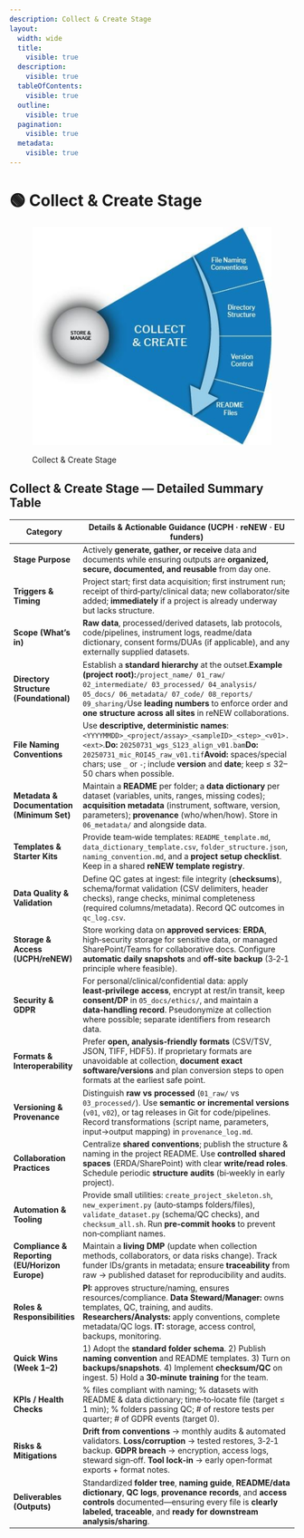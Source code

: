 ```yaml
---
description: Collect & Create Stage
layout:
  width: wide
  title:
    visible: true
  description:
    visible: true
  tableOfContents:
    visible: true
  outline:
    visible: true
  pagination:
    visible: true
  metadata:
    visible: true
---
```


# 🟢 Collect & Create Stage

<figure><img src="../../.gitbook/assets/15 (1).jpeg" alt=""><figcaption><p>Collect &#x26; Create Stage</p></figcaption></figure>

## **Collect & Create Stage — Detailed Summary Table**

| **Category**                                   | **Details & Actionable Guidance (UCPH · reNEW · EU funders)**                                                                                                                                                                                                                                                   |
| ---------------------------------------------- | --------------------------------------------------------------------------------------------------------------------------------------------------------------------------------------------------------------------------------------------------------------------------------------------------------------- |
| **Stage Purpose**                              | Actively **generate, gather, or receive** data and documents while ensuring outputs are **organized, secure, documented, and reusable** from day one.                                                                                                                                                           |
| **Triggers & Timing**                          | Project start; first data acquisition; first instrument run; receipt of third‑party/clinical data; new collaborator/site added; **immediately** if a project is already underway but lacks structure.                                                                                                           |
| **Scope (What’s in)**                          | **Raw data**, processed/derived datasets, lab protocols, code/pipelines, instrument logs, readme/data dictionary, consent forms/DUAs (if applicable), and any externally supplied datasets.                                                                                                                     |
| **Directory Structure (Foundational)**         | Establish a **standard hierarchy** at the outset.**Example (project root):**`/project_name/ 01_raw/ 02_intermediate/ 03_processed/ 04_analysis/ 05_docs/ 06_metadata/ 07_code/ 08_reports/ 09_sharing/`Use **leading numbers** to enforce order and **one structure across all sites** in reNEW collaborations. |
| **File Naming Conventions**                    | Use **descriptive, deterministic names**: `<YYYYMMDD>_<project/assay>_<sampleID>_<step>_<v01>.<ext>`.**Do:** `20250731_wgs_S123_align_v01.bam`**Do:** `20250731_mic_ROI45_raw_v01.tif`**Avoid:** spaces/special chars; use `_` or `-`; include **version** and **date**; keep ≤ 32–50 chars when possible.      |
| **Metadata & Documentation (Minimum Set)**     | Maintain a **README** per folder; a **data dictionary** per dataset (variables, units, ranges, missing codes); **acquisition metadata** (instrument, software, version, parameters); **provenance** (who/when/how). Store in `06_metadata/` and alongside data.                                                 |
| **Templates & Starter Kits**                   | Provide team‑wide templates: `README_template.md`, `data_dictionary_template.csv`, `folder_structure.json`, `naming_convention.md`, and a **project setup checklist**. Keep in a shared **reNEW template registry**.                                                                                            |
| **Data Quality & Validation**                  | Define QC gates at ingest: file integrity (**checksums**), schema/format validation (CSV delimiters, header checks), range checks, minimal completeness (required columns/metadata). Record QC outcomes in `qc_log.csv`.                                                                                        |
| **Storage & Access (UCPH/reNEW)**              | Store working data on **approved services**: **ERDA**, high‑security storage for sensitive data, or managed SharePoint/Teams for collaborative docs. Configure **automatic daily snapshots** and **off‑site backup** (3‑2‑1 principle where feasible).                                                          |
| **Security & GDPR**                            | For personal/clinical/confidential data: apply **least‑privilege access**, encrypt at rest/in transit, keep **consent/DP** in `05_docs/ethics/`, and maintain a **data‑handling record**. Pseudonymize at collection where possible; separate identifiers from research data.                                   |
| **Formats & Interoperability**                 | Prefer **open, analysis‑friendly formats** (CSV/TSV, JSON, TIFF, HDF5). If proprietary formats are unavoidable at collection, **document exact software/versions** and plan conversion steps to open formats at the earliest safe point.                                                                        |
| **Versioning & Provenance**                    | Distinguish **raw vs processed** (`01_raw/` vs `03_processed/`). Use **semantic or incremental versions** (`v01`, `v02`), or tag releases in Git for code/pipelines. Record transformations (script name, parameters, input→output mapping) in `provenance_log.md`.                                             |
| **Collaboration Practices**                    | Centralize **shared conventions**; publish the structure & naming in the project README. Use **controlled shared spaces** (ERDA/SharePoint) with clear **write/read roles**. Schedule periodic **structure audits** (bi‑weekly in early project).                                                               |
| **Automation & Tooling**                       | Provide small utilities: `create_project_skeleton.sh`, `new_experiment.py` (auto‑stamps folders/files), `validate_dataset.py` (schema/QC checks), and `checksum_all.sh`. Run **pre‑commit hooks** to prevent non‑compliant names.                                                                               |
| **Compliance & Reporting (EU/Horizon Europe)** | Maintain a **living DMP** (update when collection methods, collaborators, or data risks change). Track funder IDs/grants in metadata; ensure **traceability** from raw → published dataset for reproducibility and audits.                                                                                      |
| **Roles & Responsibilities**                   | **PI:** approves structure/naming, ensures resources/compliance. **Data Steward/Manager:** owns templates, QC, training, and audits. **Researchers/Analysts:** apply conventions, complete metadata/QC logs. **IT:** storage, access control, backups, monitoring.                                              |
| **Quick Wins (Week 1–2)**                      | 1) Adopt the **standard folder schema**. 2) Publish **naming convention** and README templates. 3) Turn on **backups/snapshots**. 4) Implement **checksum/QC** on ingest. 5) Hold a **30‑minute training** for the team.                                                                                        |
| **KPIs / Health Checks**                       | % files compliant with naming; % datasets with README & data dictionary; time‑to‑locate file (target ≤ 1 min); % folders passing QC; # of restore tests per quarter; # of GDPR events (target 0).                                                                                                               |
| **Risks & Mitigations**                        | **Drift from conventions** → monthly audits & automated validators. **Loss/corruption** → tested restores, 3‑2‑1 backup. **GDPR breach** → encryption, access logs, steward sign‑off. **Tool lock‑in** → early open‑format exports + format notes.                                                              |
| **Deliverables (Outputs)**                     | Standardized **folder tree**, **naming guide**, **README/data dictionary**, **QC logs**, **provenance records**, and **access controls** documented—ensuring every file is **clearly labeled, traceable**, and **ready for downstream analysis/sharing**.                                                       |




